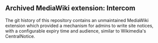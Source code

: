 ## Archived MediaWiki extension: Intercom

The git history of this repository contains an unmaintained MediaWiki extension
which provided a mechanism for admins to write site notices, with a configurable
expiry time and audience, similar to Wikimedia's CentralNotice.

